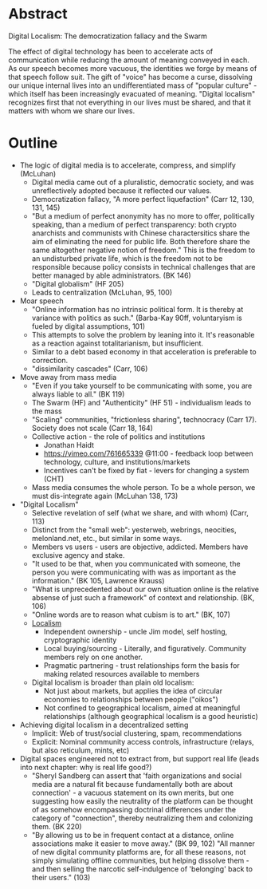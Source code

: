 # Abstract

Digital Localism: The democratization fallacy and the Swarm

The effect of digital technology has been to accelerate acts of communication while reducing the amount of meaning conveyed in each. As our speech becomes more vacuous, the identities we forge by means of that speech follow suit. The gift of "voice" has become a curse, dissolving our unique internal lives into an undifferentiated mass of "popular culture" - which itself has been increasingly evacuated of meaning. "Digital localism" recognizes first that not everything in our lives must be shared, and that it matters with whom we share our lives.

# Outline

- The logic of digital media is to accelerate, compress, and simplify (McLuhan)
  - Digital media came out of a pluralistic, democratic society, and was unreflectively adopted because it reflected our values.
  - Democratization fallacy, "A more perfect liquefaction" (Carr 12, 130, 131, 145)
  - "But a medium of perfect anonymity has no more to offer, politically speaking, than a medium of perfect transparency: both crypto anarchists and communists with Chinese charactersitics share the aim of eliminating the need for public life. Both therefore share the same altogether negative notion of freedom." This is the freedom to an undisturbed private life, which is the freedom not to be responsible because policy consists in technical challenges that are better managed by able administrators. (BK 146)
  - "Digital globalism" (HF 205)
  - Leads to centralization (McLuhan, 95, 100)
- Moar speech
  - "Online information has no intrinsic political form. It is thereby at variance with politics as such." (Barba-Kay 90ff, voluntaryism is fueled by digital assumptions, 101)
  - This attempts to solve the problem by leaning into it. It's reasonable as a reaction against totalitarianism, but insufficient.
  - Similar to a debt based economy in that acceleration is preferable to correction.
  - "dissimilarity cascades" (Carr, 106)
- Move away from mass media
  - "Even if you take yourself to be communicating with some, you are always liable to all." (BK 119)
  - The Swarm (HF) and "Authenticity" (HF 51) - individualism leads to the mass
  - "Scaling" communities, "frictionless sharing", technocracy (Carr 17). Society does not scale (Carr 18, 164)
  - Collective action - the role of politics and institutions
    - Jonathan Haidt
    - https://vimeo.com/761665339 @11:00 - feedback loop between technology, culture, and institutions/markets
    - Incentives can't be fixed by fiat - levers for changing a system (CHT)
  - Mass media consumes the whole person. To be a whole person, we must dis-integrate again (McLuhan 138, 173)
- "Digital Localism"
  - Selective revelation of self (what we share, and with whom) (Carr, 113)
  - Distinct from the "small web": yesterweb, webrings, neocities, melonland.net, etc., but similar in some ways.
  - Members vs users - users are objective, addicted. Members have exclusive agency and stake.
  - "It used to be that, when you communicated with someone, the person you were communicating with was as important as the information." (BK 105, Lawrence Krauss)
  - "What is unprecedented about our own situation online is the relative absense of just such a framework" of context and relationship. (BK, 106)
  - "Online words are to reason what cubism is to art." (BK, 107)
  - [Localism][]
    - Independent ownership - uncle Jim model, self hosting, cryptographic identity
    - Local buying/sourcing - Literally, and figuratively. Community members rely on one another.
    - Pragmatic partnering - trust relationships form the basis for making related resources available to members
  - Digital localism is broader than plain old localism:
    - Not just about markets, but applies the idea of circular economies to relationships between people ("oikos")
    - Not confined to geographical localism, aimed at meaningful relationships (although geographical localism is a good heuristic)
- Achieving digital localism in a decentralized setting
  - Implicit: Web of trust/social clustering, spam, recommendations
  - Explicit: Nominal community access controls, infrastructure (relays, but also reticulum, mints, etc)
- Digital spaces engineered not to extract from, but support real life (leads into next chapter: why is real life good?)
  - "Sheryl Sandberg can assert that 'faith organizations and social media are a natural fit because fundamentally both are about connection' - a vacuous statement on its own merits, but one suggesting how easily the neutrality of the platform can be thought of as somehow encompassing doctrinal differences under the category of "connection", thereby neutralizing them and colonizing them. (BK 220)
  - "By allowing us to be in frequent contact at a distance, online associations make it easier to move away." (BK 99, 102) "All manner of new digital community platforms are, for all these reasons, not simply simulating offline communities, but helping dissolve them - and then selling the narcotic self-indulgence of 'belonging' back to their users." (103)

[Localism]: https://repository.rit.edu/cgi/viewcontent.cgi?article=1013&context=jes
